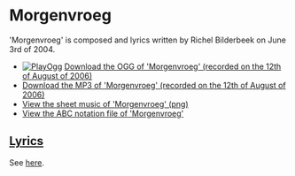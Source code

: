 # Morgenvroeg

'Morgenvroeg' is composed and lyrics written by Richel Bilderbeek
on June 3rd of 2004.

 * [![PlayOgg](http://static.fsf.org/playogg/Play_ogg_80x15.png "I support PlayOgg!")](http://playogg.org) [Download the OGG of 'Morgenvroeg' (recorded on the 12th of August of 2006)](http://www.richelbilderbeek.nl/CD06_06Morgenvroeg20060812.ogg)
 * [Download the MP3 of 'Morgenvroeg' (recorded on the 12th of August of 2006)](http://www.richelbilderbeek.nl/CD06_06Morgenvroeg20060812.mp3)
 * [View the sheet music of 'Morgenvroeg' (png)](26_morgenvroeg.png)
 * [View the ABC notation file of 'Morgenvroeg'](26_morgenvroeg.abc)

## [Lyrics](26_morgenvroeg.txt)

See [here](26_morgenvroeg.txt).
